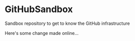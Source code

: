 # GitHubSandbox
Sandbox repository to get to know the GitHub infrastructure

Here's some change made online...
